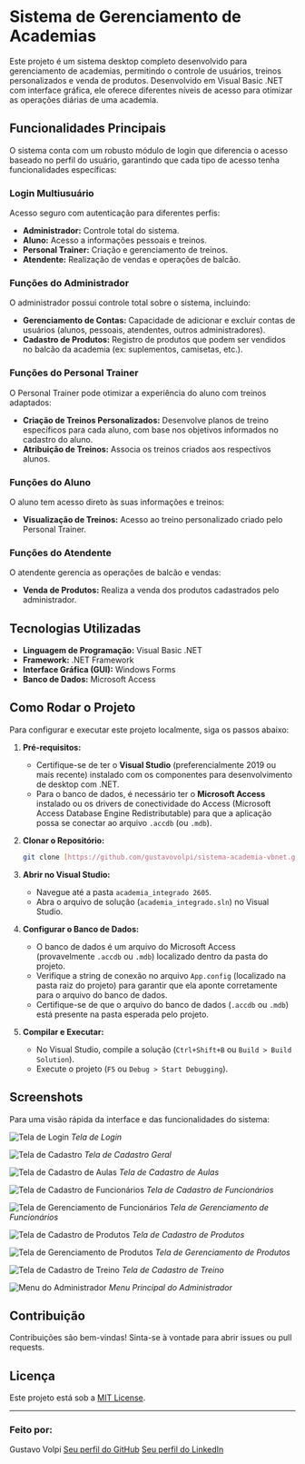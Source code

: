 # Sistema de Gerenciamento de Academias

Este projeto é um sistema desktop completo desenvolvido para gerenciamento de academias, permitindo o controle de usuários, treinos personalizados e venda de produtos. Desenvolvido em Visual Basic .NET com interface gráfica, ele oferece diferentes níveis de acesso para otimizar as operações diárias de uma academia.

## Funcionalidades Principais

O sistema conta com um robusto módulo de login que diferencia o acesso baseado no perfil do usuário, garantindo que cada tipo de acesso tenha funcionalidades específicas:

### Login Multiusuário
Acesso seguro com autenticação para diferentes perfis:
* **Administrador:** Controle total do sistema.
* **Aluno:** Acesso a informações pessoais e treinos.
* **Personal Trainer:** Criação e gerenciamento de treinos.
* **Atendente:** Realização de vendas e operações de balcão.

### Funções do Administrador
O administrador possui controle total sobre o sistema, incluindo:
* **Gerenciamento de Contas:** Capacidade de adicionar e excluir contas de usuários (alunos, pessoais, atendentes, outros administradores).
* **Cadastro de Produtos:** Registro de produtos que podem ser vendidos no balcão da academia (ex: suplementos, camisetas, etc.).

### Funções do Personal Trainer
O Personal Trainer pode otimizar a experiência do aluno com treinos adaptados:
* **Criação de Treinos Personalizados:** Desenvolve planos de treino específicos para cada aluno, com base nos objetivos informados no cadastro do aluno.
* **Atribuição de Treinos:** Associa os treinos criados aos respectivos alunos.

### Funções do Aluno
O aluno tem acesso direto às suas informações e treinos:
* **Visualização de Treinos:** Acesso ao treino personalizado criado pelo Personal Trainer.

### Funções do Atendente
O atendente gerencia as operações de balcão e vendas:
* **Venda de Produtos:** Realiza a venda dos produtos cadastrados pelo administrador.

## Tecnologias Utilizadas

* **Linguagem de Programação:** Visual Basic .NET
* **Framework:** .NET Framework
* **Interface Gráfica (GUI):** Windows Forms
* **Banco de Dados:** Microsoft Access

## Como Rodar o Projeto

Para configurar e executar este projeto localmente, siga os passos abaixo:

1.  **Pré-requisitos:**
    * Certifique-se de ter o **Visual Studio** (preferencialmente 2019 ou mais recente) instalado com os componentes para desenvolvimento de desktop com .NET.
    * Para o banco de dados, é necessário ter o **Microsoft Access** instalado ou os drivers de conectividade do Access (Microsoft Access Database Engine Redistributable) para que a aplicação possa se conectar ao arquivo `.accdb` (ou `.mdb`).

2.  **Clonar o Repositório:**
    ```bash
    git clone [https://github.com/gustavovolpi/sistema-academia-vbnet.git](https://github.com/gustavovolpi/sistema-academia-vbnet.git)
    ```

3.  **Abrir no Visual Studio:**
    * Navegue até a pasta `academia_integrado 2605`.
    * Abra o arquivo de solução (`academia_integrado.sln`) no Visual Studio.

4.  **Configurar o Banco de Dados:**
    * O banco de dados é um arquivo do Microsoft Access (provavelmente `.accdb` ou `.mdb`) localizado dentro da pasta do projeto.
    * Verifique a string de conexão no arquivo `App.config` (localizado na pasta raiz do projeto) para garantir que ela aponte corretamente para o arquivo do banco de dados.
    * Certifique-se de que o arquivo do banco de dados (`.accdb` ou `.mdb`) está presente na pasta esperada pelo projeto.

5.  **Compilar e Executar:**
    * No Visual Studio, compile a solução (`Ctrl+Shift+B` ou `Build > Build Solution`).
    * Execute o projeto (`F5` ou `Debug > Start Debugging`).

## Screenshots

Para uma visão rápida da interface e das funcionalidades do sistema:

![Tela de Login](screenshots/login.png)
_Tela de Login_

![Tela de Cadastro](screenshots/cadastro.png)
_Tela de Cadastro Geral_

![Tela de Cadastro de Aulas](screenshots/cadastro_aulas.png)
_Tela de Cadastro de Aulas_

![Tela de Cadastro de Funcionários](screenshots/cadastro_funcionarios.png)
_Tela de Cadastro de Funcionários_

![Tela de Gerenciamento de Funcionários](screenshots/gerenciar_funcionarios.png)
_Tela de Gerenciamento de Funcionários_

![Tela de Cadastro de Produtos](screenshots/cadastro_produtos.png)
_Tela de Cadastro de Produtos_

![Tela de Gerenciamento de Produtos](screenshots/gerenciar_produtos.png)
_Tela de Gerenciamento de Produtos_

![Tela de Cadastro de Treino](screenshots/cadastro_treino.png)
_Tela de Cadastro de Treino_

![Menu do Administrador](screenshots/menu_adm.png)
_Menu Principal do Administrador_

## Contribuição

Contribuições são bem-vindas! Sinta-se à vontade para abrir issues ou pull requests.

## Licença

Este projeto está sob a [MIT License](LICENSE).

---

### Feito por:

Gustavo Volpi
[Seu perfil do GitHub](https://github.com/gustavovolpi)
[Seu perfil do LinkedIn](https://www.linkedin.com/in/gustavo-volpi/)